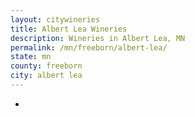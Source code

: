 ```yaml
---
layout: citywineries
title: Albert Lea Wineries
description: Wineries in Albert Lea, MN
permalink: /mn/freeborn/albert-lea/
state: mn
county: freeborn
city: albert lea
---
```

-
